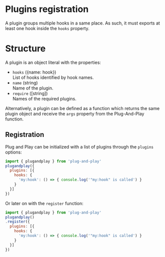 
# Plugins registration

A plugin groups multiple hooks in a same place. As such, it must exports at least one hook inside the `hooks` property.

# Structure

A plugin is an object literal with the properties:

* `hooks` ({name: hook})   
  List of hooks identified by hook names.
* `name` (string)   
  Name of the plugin.
* `require` ([string])   
  Names of the required plugins.

Alternatively, a plugin can be defined as a function which returns the same plugin object and receive the `args` property from the Plug-And-Play function.

## Registration

Plug and Play can be initialized with a list of plugins through the `plugins` options:

```js
import { plugandplay } from 'plug-and-play'
plugandplay({
  plugins: [{
    hooks: {
      'my:hook': () => { console.log('"my:hook" is called') }
    }
  }]
})
```

Or later on with the `register` function:

```js
import { plugandplay } from 'plug-and-play'
plugandplay()
.register({
  plugins: [{
    hooks: {
      'my:hook': () => { console.log('"my:hook" is called') }
    }
  }]
})
```
